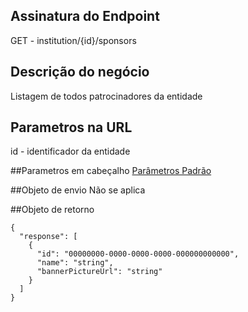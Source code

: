 ## Assinatura do Endpoint

GET - institution/{id}/sponsors

## Descrição do negócio
Listagem de todos patrocinadores da entidade

## Parametros na URL
id - identificador da entidade

##Parametros em cabeçalho
[Parâmetros Padrão](/API-\(Endpoints\)/Parâmetros-Padrão)

##Objeto de envio
Não se aplica

##Objeto de retorno

```
{
  "response": [
    {
      "id": "00000000-0000-0000-0000-000000000000",
      "name": "string",
      "bannerPictureUrl": "string"
    }
  ]
}
```
